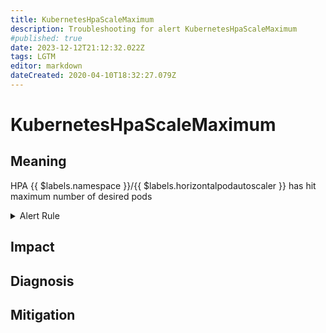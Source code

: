 ```yaml
---
title: KubernetesHpaScaleMaximum
description: Troubleshooting for alert KubernetesHpaScaleMaximum
#published: true
date: 2023-12-12T21:12:32.022Z
tags: LGTM
editor: markdown
dateCreated: 2020-04-10T18:32:27.079Z
---
```


# KubernetesHpaScaleMaximum

## Meaning
[//]: # "Short paragraph that explains what the alert means"
HPA {{ $labels.namespace }}/{{ $labels.horizontalpodautoscaler }} has hit maximum number of desired pods

<details>
  <summary>Alert Rule</summary>

  ```yaml
alert: KubernetesHpaScaleMaximum
expr: (kube_horizontalpodautoscaler_status_desired_replicas >= kube_horizontalpodautoscaler_spec_max_replicas) and (kube_horizontalpodautoscaler_spec_max_replicas > 1) and (kube_horizontalpodautoscaler_spec_min_replicas != kube_horizontalpodautoscaler_spec_max_replicas)
for: 2m
labels:
    severity: info
annotations:
    summary: Kubernetes HPA scale maximum (instance {{ $labels.instance }})
    description: |-
        HPA {{ $labels.namespace }}/{{ $labels.horizontalpodautoscaler }} has hit maximum number of desired pods
          VALUE = {{ $value }}
          LABELS = {{ $labels }}
    runbook: https://github.com/srerun/prometheus-alerts/content/runbooks/KubernetesHpaScaleMaximum

  ```
</details>


## Impact
[//]: # "What could / will happen if the alert is not addressed"



## Diagnosis
[//]: # "Steps to take to identify the cause of the problem"



## Mitigation
[//]: # "The steps necessary to resolve the alert"
